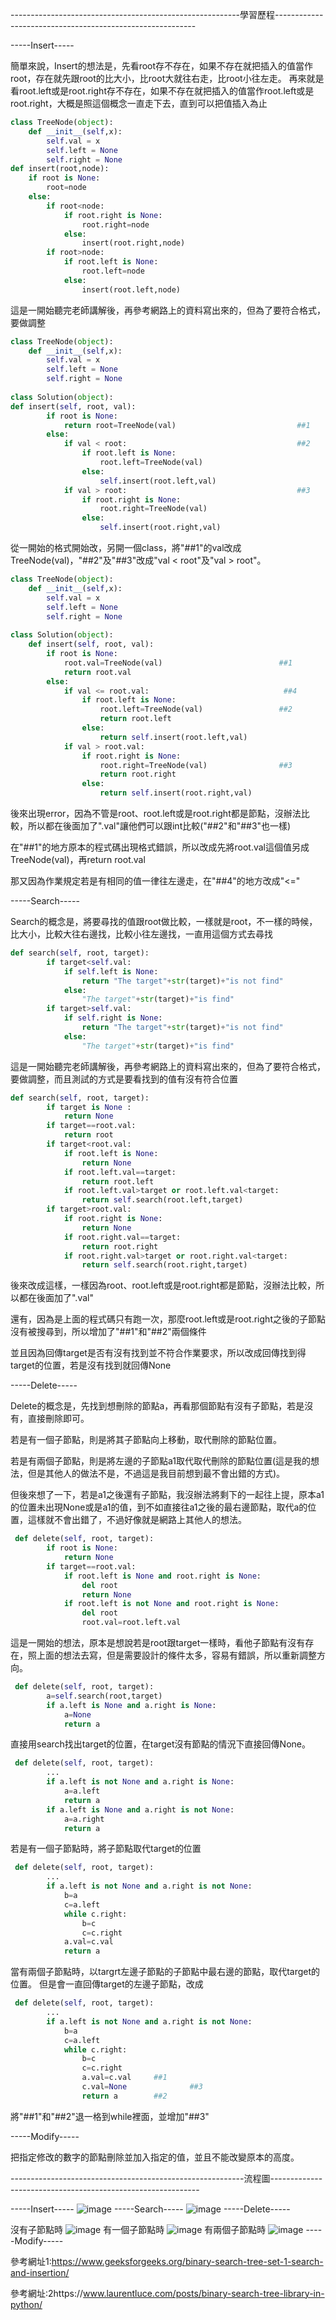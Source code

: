 ---------------------------------------------------------學習歷程----------------------------------------------------------

-----Insert-----

簡單來說，Insert的想法是，先看root存不存在，如果不存在就把插入的值當作root，存在就先跟root的比大小，比root大就往右走，比root小往左走。
再來就是看root.left或是root.right存不存在，如果不存在就把插入的值當作root.left或是root.right，大概是照這個概念一直走下去，直到可以把值插入為止
```Python
class TreeNode(object):
    def __init__(self,x):
        self.val = x
        self.left = None
        self.right = None
def insert(root,node):
    if root is None:
        root=node
    else:
        if root<node:
            if root.right is None:
                root.right=node
            else:
                insert(root.right,node)
        if root>node:
            if root.left is None:
                root.left=node
            else:
                insert(root.left,node)
```
這是一開始聽完老師講解後，再參考網路上的資料寫出來的，但為了要符合格式，要做調整
```Python
class TreeNode(object):
    def __init__(self,x):
        self.val = x
        self.left = None
        self.right = None
        
class Solution(object):
def insert(self, root, val):
        if root is None:
            return root=TreeNode(val)                           ##1
        else:
            if val < root:                                      ##2
                if root.left is None:
                    root.left=TreeNode(val)
                else:
                    self.insert(root.left,val)
            if val > root:                                      ##3
                if root.right is None:
                    root.right=TreeNode(val)
                else:
                    self.insert(root.right,val)

```
從一開始的格式開始改，另開一個class，將"##1"的val改成TreeNode(val)，"##2"及"##3"改成"val < root"及"val > root"。
```Python
class TreeNode(object):
    def __init__(self,x):
        self.val = x
        self.left = None
        self.right = None
        
class Solution(object):
    def insert(self, root, val):
        if root is None:
            root.val=TreeNode(val)                          ##1
            return root.val
        else:
            if val <= root.val:                              ##4
                if root.left is None:
                    root.left=TreeNode(val)                 ##2
                    return root.left
                else:
                    return self.insert(root.left,val)
            if val > root.val:
                if root.right is None:
                    root.right=TreeNode(val)                ##3
                    return root.right
                else:
                    return self.insert(root.right,val)
```
後來出現error，因為不管是root、root.left或是root.right都是節點，沒辦法比較，所以都在後面加了".val"讓他們可以跟int比較("##2"和"##3"也一樣)

在"##1"的地方原本的程式碼出現格式錯誤，所以改成先將root.val這個值另成TreeNode(val)，再return root.val

那又因為作業規定若是有相同的值一律往左邊走，在"##4"的地方改成"<="

-----Search-----

Search的概念是，將要尋找的值跟root做比較，一樣就是root，不一樣的時候，比大小，比較大往右邊找，比較小往左邊找，一直用這個方式去尋找
```Python
def search(self, root, target):
        if target<self.val:
            if self.left is None:
                return "The target"+str(target)+"is not find"
            else:
                "The target"+str(target)+"is find"
        if target>self.val:
            if self.right is None:
                return "The target"+str(target)+"is not find"
            else:
                "The target"+str(target)+"is find"
```
這是一開始聽完老師講解後，再參考網路上的資料寫出來的，但為了要符合格式，要做調整，而且測試的方式是要看找到的值有沒有符合位置
```Python
def search(self, root, target):
        if target is None :
            return None
        if target==root.val:
            return root
        if target<root.val:
            if root.left is None:
                return None
            if root.left.val==target:
                return root.left
            if root.left.val>target or root.left.val<target:            ##1
                return self.search(root.left,target)
        if target>root.val:
            if root.right is None:
                return None
            if root.right.val==target:
                return root.right
            if root.right.val>target or root.right.val<target:          ##2
                return self.search(root.right,target)
```
後來改成這樣，一樣因為root、root.left或是root.right都是節點，沒辦法比較，所以都在後面加了".val"

還有，因為是上面的程式碼只有跑一次，那麼root.left或是root.right之後的子節點沒有被搜尋到，所以增加了"##1"和"##2"兩個條件

並且因為回傳target是否有沒有找到並不符合作業要求，所以改成回傳找到得target的位置，若是沒有找到就回傳None

-----Delete-----

Delete的概念是，先找到想刪除的節點a，再看那個節點有沒有子節點，若是沒有，直接刪除即可。

若是有一個子節點，則是將其子節點向上移動，取代刪除的節點位置。

若是有兩個子節點，則是將左邊的子節點a1取代取代刪除的節點位置(這是我的想法，但是其他人的做法不是，不過這是我目前想到最不會出錯的方式)。

但後來想了一下，若是a1之後還有子節點，我沒辦法將剩下的一起往上提，原本a1的位置未出現None或是a1的值，到不如直接往a1之後的最右邊節點，取代a的位置，這樣就不會出錯了，不過好像就是網路上其他人的想法。

```Python
 def delete(self, root, target):
        if root is None:
            return None
        if target==root.val:
            if root.left is None and root.right is None:
                del root
                return None
            if root.left is not None and root.right is None:
                del root
                root.val=root.left.val

```
這是一開始的想法，原本是想說若是root跟target一樣時，看他子節點有沒有存在，照上面的想法去寫，但是需要設計的條件太多，容易有錯誤，所以重新調整方向。
```Python
 def delete(self, root, target):
        a=self.search(root,target)
        if a.left is None and a.right is None:
            a=None
            return a
```
直接用search找出target的位置，在target沒有節點的情況下直接回傳None。
```Python
 def delete(self, root, target):
        ...
        if a.left is not None and a.right is None:
            a=a.left
            return a
        if a.left is None and a.right is not None:
            a=a.right
            return a
```
若是有一個子節點時，將子節點取代target的位置
```Python
 def delete(self, root, target):
        ...
        if a.left is not None and a.right is not None:
            b=a
            c=a.left
            while c.right:
                b=c
                c=c.right
            a.val=c.val
            return a
```
當有兩個子節點時，以targrt左邊子節點的子節點中最右邊的節點，取代target的位置。
但是會一直回傳target的左邊子節點，改成
```Python
 def delete(self, root, target):
        ...
        if a.left is not None and a.right is not None:
            b=a
            c=a.left
            while c.right:
                b=c
                c=c.right
                a.val=c.val     ##1
                c.val=None              ##3
                return a        ##2
```
將"##1"和"##2"退一格到while裡面，並增加"##3"

-----Modify-----

把指定修改的數字的節點刪除並加入指定的值，並且不能改變原本的高度。

----------------------------------------------------------流程圖------------------------------------------------------------

-----Insert-----
![image](https://github.com/sun-peihsuan/learning-note/blob/master/image/insert.JPG)
-----Search-----
![image](https://github.com/sun-peihsuan/learning-note/blob/master/image/search.JPG)
-----Delete-----

沒有子節點時
![image](https://github.com/sun-peihsuan/learning-note/blob/master/image/delete-0.JPG)
有一個子節點時
![image](https://github.com/sun-peihsuan/learning-note/blob/master/image/delete-1.JPG)
有兩個子節點時
![image](https://github.com/sun-peihsuan/learning-note/blob/master/image/delete-2.JPG)
-----Modify-----

參考網址1:https://www.geeksforgeeks.org/binary-search-tree-set-1-search-and-insertion/

參考網址:2https://www.laurentluce.com/posts/binary-search-tree-library-in-python/


